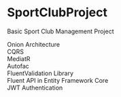 # SportClubProject
Basic Sport Club Management Project

Onion Architecture </br>
CQRS</br>
MediatR</br>
Autofac</br>
FluentValidation Library</br>
Fluent API in Entity Framework Core</br>
JWT Authentication</br>

